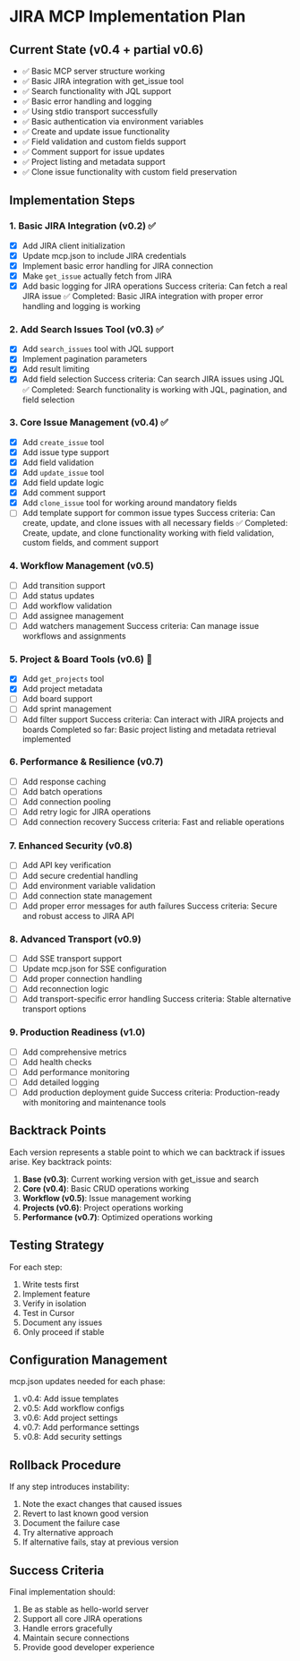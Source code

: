 # JIRA MCP Implementation Plan

## Current State (v0.4 + partial v0.6)
- ✅ Basic MCP server structure working
- ✅ Basic JIRA integration with get_issue tool
- ✅ Search functionality with JQL support
- ✅ Basic error handling and logging
- ✅ Using stdio transport successfully
- ✅ Basic authentication via environment variables
- ✅ Create and update issue functionality
- ✅ Field validation and custom fields support
- ✅ Comment support for issue updates
- ✅ Project listing and metadata support
- ✅ Clone issue functionality with custom field preservation

## Implementation Steps

### 1. Basic JIRA Integration (v0.2) ✅
- [x] Add JIRA client initialization
- [x] Update mcp.json to include JIRA credentials
- [x] Implement basic error handling for JIRA connection
- [x] Make `get_issue` actually fetch from JIRA
- [x] Add basic logging for JIRA operations
Success criteria: Can fetch a real JIRA issue ✅
Completed: Basic JIRA integration with proper error handling and logging is working

### 2. Add Search Issues Tool (v0.3) ✅
- [x] Add `search_issues` tool with JQL support
- [x] Implement pagination parameters
- [x] Add result limiting
- [x] Add field selection
Success criteria: Can search JIRA issues using JQL ✅
Completed: Search functionality is working with JQL, pagination, and field selection

### 3. Core Issue Management (v0.4) ✅
- [x] Add `create_issue` tool
- [x] Add issue type support
- [x] Add field validation
- [x] Add `update_issue` tool
- [x] Add field update logic
- [x] Add comment support
- [x] Add `clone_issue` tool for working around mandatory fields
- [ ] Add template support for common issue types
Success criteria: Can create, update, and clone issues with all necessary fields ✅
Completed: Create, update, and clone functionality working with field validation, custom fields, and comment support

### 4. Workflow Management (v0.5)
- [ ] Add transition support
- [ ] Add status updates
- [ ] Add workflow validation
- [ ] Add assignee management
- [ ] Add watchers management
Success criteria: Can manage issue workflows and assignments

### 5. Project & Board Tools (v0.6) 🚧
- [x] Add `get_projects` tool
- [x] Add project metadata
- [ ] Add board support
- [ ] Add sprint management
- [ ] Add filter support
Success criteria: Can interact with JIRA projects and boards
Completed so far: Basic project listing and metadata retrieval implemented

### 6. Performance & Resilience (v0.7)
- [ ] Add response caching
- [ ] Add batch operations
- [ ] Add connection pooling
- [ ] Add retry logic for JIRA operations
- [ ] Add connection recovery
Success criteria: Fast and reliable operations

### 7. Enhanced Security (v0.8)
- [ ] Add API key verification
- [ ] Add secure credential handling
- [ ] Add environment variable validation
- [ ] Add connection state management
- [ ] Add proper error messages for auth failures
Success criteria: Secure and robust access to JIRA API

### 8. Advanced Transport (v0.9)
- [ ] Add SSE transport support
- [ ] Update mcp.json for SSE configuration
- [ ] Add proper connection handling
- [ ] Add reconnection logic
- [ ] Add transport-specific error handling
Success criteria: Stable alternative transport options

### 9. Production Readiness (v1.0)
- [ ] Add comprehensive metrics
- [ ] Add health checks
- [ ] Add performance monitoring
- [ ] Add detailed logging
- [ ] Add production deployment guide
Success criteria: Production-ready with monitoring and maintenance tools

## Backtrack Points

Each version represents a stable point to which we can backtrack if issues arise. Key backtrack points:

1. **Base (v0.3)**: Current working version with get_issue and search
2. **Core (v0.4)**: Basic CRUD operations working
3. **Workflow (v0.5)**: Issue management working
4. **Projects (v0.6)**: Project operations working
5. **Performance (v0.7)**: Optimized operations working

## Testing Strategy

For each step:
1. Write tests first
2. Implement feature
3. Verify in isolation
4. Test in Cursor
5. Document any issues
6. Only proceed if stable

## Configuration Management

mcp.json updates needed for each phase:
1. v0.4: Add issue templates
2. v0.5: Add workflow configs
3. v0.6: Add project settings
4. v0.7: Add performance settings
5. v0.8: Add security settings

## Rollback Procedure

If any step introduces instability:
1. Note the exact changes that caused issues
2. Revert to last known good version
3. Document the failure case
4. Try alternative approach
5. If alternative fails, stay at previous version

## Success Criteria

Final implementation should:
1. Be as stable as hello-world server
2. Support all core JIRA operations
3. Handle errors gracefully
4. Maintain secure connections
5. Provide good developer experience 